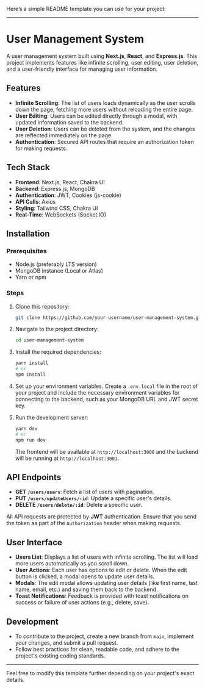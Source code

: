 Here’s a simple README template you can use for your project:

---

# User Management System

A user management system built using **Next.js**, **React**, and **Express.js**. This project implements features like infinite scrolling, user editing, user deletion, and a user-friendly interface for managing user information.

## Features

- **Infinite Scrolling**: The list of users loads dynamically as the user scrolls down the page, fetching more users without reloading the entire page.
- **User Editing**: Users can be edited directly through a modal, with updated information saved to the backend.
- **User Deletion**: Users can be deleted from the system, and the changes are reflected immediately on the page.
- **Authentication**: Secured API routes that require an authorization token for making requests.

## Tech Stack

- **Frontend**: Next.js, React, Chakra UI
- **Backend**: Express.js, MongoDB
- **Authentication**: JWT, Cookies (js-cookie)
- **API Calls**: Axios
- **Styling**: Tailwind CSS, Chakra UI
- **Real-Time**: WebSockets (Socket.IO)

## Installation

### Prerequisites

- Node.js (preferably LTS version)
- MongoDB instance (Local or Atlas)
- Yarn or npm

### Steps

1. Clone this repository:
   ```bash
   git clone https://github.com/your-username/user-management-system.git
   ```

2. Navigate to the project directory:
   ```bash
   cd user-management-system
   ```

3. Install the required dependencies:
   ```bash
   yarn install
   # or
   npm install
   ```

4. Set up your environment variables. Create a `.env.local` file in the root of your project and include the necessary environment variables for connecting to the backend, such as your MongoDB URL and JWT secret key.

5. Run the development server:
   ```bash
   yarn dev
   # or
   npm run dev
   ```

   The frontend will be available at `http://localhost:3000` and the backend will be running at `http://localhost:3001`.

## API Endpoints

- **GET `/users/users`**: Fetch a list of users with pagination.
- **PUT `/users/updateUsers/:id`**: Update a specific user's details.
- **DELETE `/users/delete/:id`**: Delete a specific user.

All API requests are protected by **JWT** authentication. Ensure that you send the token as part of the `Authorization` header when making requests.

## User Interface

- **Users List**: Displays a list of users with infinite scrolling. The list will load more users automatically as you scroll down.
- **User Actions**: Each user has options to edit or delete. When the edit button is clicked, a modal opens to update user details.
- **Modals**: The edit modal allows updating user details (like first name, last name, email, etc.) and saving them back to the backend.
- **Toast Notifications**: Feedback is provided with toast notifications on success or failure of user actions (e.g., delete, save).

## Development

- To contribute to the project, create a new branch from `main`, implement your changes, and submit a pull request.
- Follow best practices for clean, readable code, and adhere to the project's existing coding standards.


---

Feel free to modify this template further depending on your project's exact details.